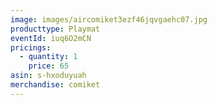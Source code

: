 ```yaml
---
image: images/aircomiket3ezf46jqvgaehc07.jpg
producttype: Playmat
eventId: iuq6O2mCN
pricings:
  - quantity: 1
    price: 65
asin: s-hxoduyuah
merchandise: comiket
---
```

